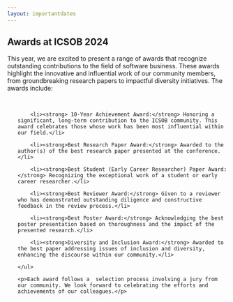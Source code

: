 ```yaml
---
layout: importantdates
---
```


<div>

<h2>Awards at ICSOB 2024</h2>

<p>This year, we are excited to present a range of awards that recognize outstanding contributions to the field of software business. These awards highlight the innovative and influential work of our community members, from groundbreaking research papers to impactful diversity initiatives. The awards include:</p>

 

<br>

   <ul style="list-style: none;">

        <li><strong> 10-Year Achievement Award:</strong> Honoring a significant, long-term contribution to the ICSOB community. This award celebrates those whose work has been most influential within our field.</li>

        <li><strong>Best Research Paper Award:</strong> Awarded to the author(s) of the best research paper presented at the conference.</li>

        <li><strong>Best Student (Early Career Researcher) Paper Award:</strong> Recognizing the exceptional work of a student or early career researcher.</li>

        <li><strong>Best Reviewer Award:</strong> Given to a reviewer who has demonstrated outstanding diligence and constructive feedback in the review process.</li>

        <li><strong>Best Poster Award:</strong> Acknowledging the best poster presentation based on thoroughness and the impact of the presented research.</li>

        <li><strong>Diversity and Inclusion Award:</strong> Awarded to the best paper addressing issues of inclusion and diversity, enhancing the discourse within our community.</li>

    </ul>

    <p>Each award follows a  selection process involving a jury from our community. We look forward to celebrating the efforts and achievements of our colleagues.</p>

<!--The awards are given to the most outstanding researchers of the conference under four categories. We will include various categories of awards related to publishing research papers as follows:

<br>
<p class="space"> </p>
 
    <p><b>10 year/ Lifetime Achievement Award:</b></p>
    <ul style="list-style: none;">
    <li>Description: Most influential and beneficial for the ICSOB community</li>
    <li>Jury: </li>
    <li>Procedure: </li>
    <li>Price: </li>
    </ul>

    <p><b>Best Research Paper Award:</b></p>
    <ul style="list-style: none;">
    <li>Description: Best research papers</li>
    <li>Jury: Conference chairs</li>
    <li>Procedure: Award chair suggests 3 papers based on rating and conference chairs make decision</li>
    <li>Price:</li>
    </ul>
    
    <p><b>Best Student (Early Career Researcher) Paper Award</b></p>
    <ul style="list-style: none;">
    <li>Description: Best student paper</li>
    <li>Jury: Selected program chairs</li>
    <li>Procedure: Award chair suggests 3 papers based on rating and randomly selected program chairs make decision</li>
    <li>Price: 250 Euro </li>
    </ul>
    <p><b>Best Reviewer Award</b></p>
    <ul style="list-style: none;">
    <li>Description: Best reviewer award</li>
    <li>Jury: Award chair</li>
    <li>Procedure: Program chairs suggest best reviewers, criteria: number of reviews, constructiveness of reviews</li>
    <li>Price:</li>
    </ul>
    
    <p><b>Best Poster Award</b></p>
    <ul style="list-style: none;">
    <li>Description: Best reviewer award</li>
    <li>Jury: Award chair</li>
    <li>Procedure: Program chairs suggest best reviewers, criteria: number of reviews, constructiveness of reviews</li>
    <li>Price:</li>
    </ul>
    
    <p><b>Diversity and Inclusion Award</b></p>
    <ul style="list-style: none;">
    <li>Description: Best paper that deals with inclusion and diversity</li>
    <li>Jury: Expert on diversity and inclusion</li>
    <li>Procedure: Program chairs suggest papers, diversity and inclusion expert makes decision</li>
    <li>Price:</li>
    </ul>

  <ul style="list-style: none;">
<li style="margin-bottom: 6px">10 year achievement award</li>
<li style="margin-bottom: 6px">Best research paper award</li>
<li style="margin-bottom: 6px">Best student paper award</li>
<li style="margin-bottom: 6px">Best methodological paper award</li>
<li style="margin-bottom: 6px">Best research artifact award</li>
<li style="margin-bottom: 6px">Most influential paper award</li>
<li style="margin-bottom: 6px">Best poster award</li>
<li style="margin-bottom: 6px">Best reviewer award</li>
</ul>
</div> -->
